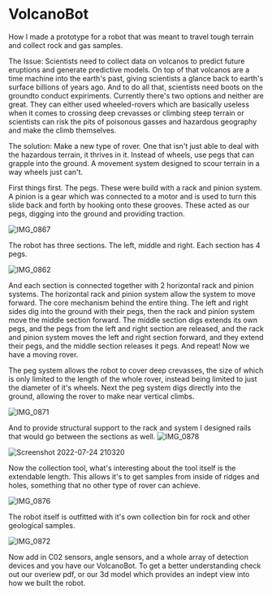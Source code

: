 # VolcanoBot

How I made a prototype for a robot that was meant to travel tough terrain and collect rock and gas samples. 

The Issue: Scientists need to collect data on volcanos to predict future eruptions and generate predictive models. On top of that volcanos are a time machine into the earth's past, giving scientists a glance back to earth's surface billions of years ago. And to do all that, scientists need boots on the groundto conduct expiriments. Currently there's two options and neither are great. They can either used wheeled-rovers which are basically useless when it comes to crossing deep crevasses or climbing steep terrain or scientists can risk the pits of poisonous gasses and hazardous geography and make the climb themselves.  


The solution: Make a new type of rover. One that isn't just able to deal with the hazardous terrain, it thrives in it. Instead of wheels, use pegs that can grapple into the ground. A movement system designed to scour terrain in a way wheels just can't. 

First things first. The pegs. These were build with a rack and pinion system. A pinion is a gear which was connected to a motor and is used to turn this slide back and forth by hooking onto these grooves. These acted as our pegs, digging into the ground and providing traction.

![IMG_0867](https://user-images.githubusercontent.com/63485598/180679938-e6ce3283-1e54-4754-ac1d-7fb278e63a84.JPG)

The robot has three sections. The left, middle and right. Each section has 4 pegs. 

![IMG_0862](https://user-images.githubusercontent.com/63485598/180680045-7937ec59-98f8-4ffa-9f9f-1e55eb7f8909.JPG)

And each section is connected together with 2 horizontal rack and pinion systems. The horizontal rack and pinion system allow the system to move forward. The core mechanism behind the entire thing. The left and right sides dig into the ground with their pegs, then the rack and pinion system move the middle section forward. The middle section digs extends its own pegs, and the pegs from the left and right section are released, and the rack and pinion system moves the left and right section forward, and they extend their pegs, and the middle section releases it pegs. And repeat! Now we have a moving rover. 

The peg system allows the robot to cover deep crevasses, the size of which is only limited to the length of the whole rover, instead being limited to just the diameter of it's wheels. Next the peg system digs directly into the ground, allowing the rover to make near vertical climbs. 

![IMG_0871](https://user-images.githubusercontent.com/63485598/180680397-c6c9a0a5-c631-407e-b25c-eca4f702f577.JPG)

And to provide structural support to the rack and system I designed rails that would go between the sections as well.
![IMG_0878](https://user-images.githubusercontent.com/63485598/180689743-e8dff883-ec2e-40a9-ad36-b791a8dfd911.JPG)

![Screenshot 2022-07-24 210320](https://user-images.githubusercontent.com/63485598/180689816-1ead059c-fcb3-4185-982a-d0d99ae73c08.png)

Now the collection tool, what's interesting about the tool itself is the extendable length. This allows it's to get samples from inside of ridges and holes, something that no other type of rover can achieve. 

![IMG_0876](https://user-images.githubusercontent.com/63485598/180691952-60e65149-adbe-435e-a26e-b60f62982322.JPG)

The robot itself is outfitted with it's own collection bin for rock and other geological samples. 

![IMG_0872](https://user-images.githubusercontent.com/63485598/180692184-4133659c-2997-4520-9718-4da1803d2089.JPG)

Now add in C02 sensors, angle sensors, and a whole array of detection devices and you have our VolcanoBot. To get a better understanding check out our overiew pdf, or our 3d model which provides an indept view into how we built the robot. 
